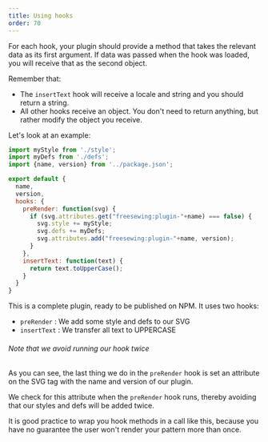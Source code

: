 ```yaml
---
title: Using hooks
order: 70
---
```


For each hook, your plugin should provide a method that takes the relevant data
as its first argument. If data was passed when the hook was loaded, you will receive
that as the second object.

Remember that:

- The `insertText` hook will receive a locale and string and you should return a string.
- All other hooks receive an object. You don't need to return anything, but rather modify the object you receive.

Let's look at an example:

```js
import myStyle from './style';
import myDefs from './defs';
import {name, version} from '../package.json';

export default {
  name,
  version,
  hooks: {
    preRender: function(svg) {
      if (svg.attributes.get("freesewing:plugin-"+name) === false) {
        svg.style += myStyle;
        svg.defs += myDefs;
        svg.attributes.add("freesewing:plugin-"+name, version);
      }
    },
    insertText: function(text) {
      return text.toUpperCase();
    }
  }
}
```

This is a complete plugin, ready to be published on NPM. It uses two hooks:

- `preRender` : We add some style and defs to our SVG
- `insertText` : We transfer all text to UPPERCASE

<Note>

###### Note that we avoid running our hook twice

As you can see, the last thing we do in the `preRender` hook is set an attribute on
the SVG tag with the name and version of our plugin.

We check for this attribute when the `preRender` hook runs, thereby avoiding that
our styles and defs will be added twice.

It is good practice to wrap you hook methods in a call like this, because you have
no guarantee the user won't render your pattern more than once.

</Note>
